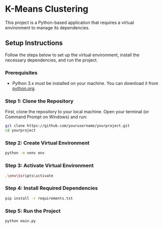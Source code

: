 # K-Means Clustering

This project is a Python-based application that requires a virtual environment to manage its dependencies.

## Setup Instructions

Follow the steps below to set up the virtual environment, install the necessary dependencies, and run the project.

### Prerequisites

- Python 3.x must be installed on your machine. You can download it from [python.org](https://www.python.org/downloads/).

### Step 1: Clone the Repository

First, clone the repository to your local machine. Open your terminal (or Command Prompt on Windows) and run:

```sh
git clone https://github.com/yourusername/yourproject.git
cd yourproject
```

### Step 2: Create Virtual Environment

```sh
python -m venv env
```

### Step 3: Activate Virtual Environment

```sh
.\env\Scripts\activate
```

### Step 4: Install Required Dependencies

```sh
pip install -r requirements.txt
```

### Step 5: Run the Project

```sh
python main.py
```